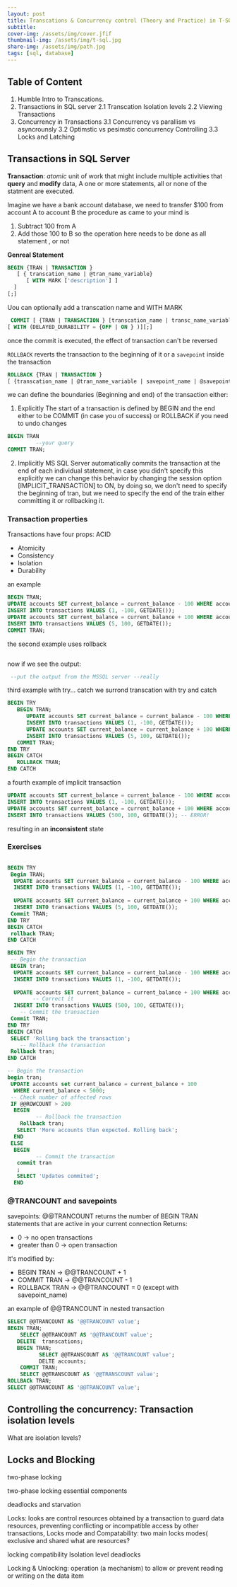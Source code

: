 ```yaml
---
layout: post
title: Transcations & Concurrency control (Theory and Practice) in T-SQL
subtitle: 
cover-img: /assets/img/cover.jfif
thumbnail-img: /assets/img/t-sql.jpg
share-img: /assets/img/path.jpg
tags: [sql, database]
---
```

## Table of Content

1. Humble Intro to Transcations.
2. Transactions in SQL server
   2.1 Transcation Isolation levels
   2.2 Viewing Transactions
3. Concurrency in Transactions
   3.1 Concurrency vs parallism vs asyncrounsly
   3.2 Optimstic vs pesimstic concurrency Controlling
   3.3 Locks and Latching

## Transactions in SQL Server

**Transaction**: _atomic_ unit of work that might include multiple activities that **query** and **modify** data, A one or more statements, all or none of the statment are executed.

Imagine we have a bank account database, we need to transfer $100 from account A to  account B
the procedure as came to your mind is

1. Subtract 100 from A
2. Add those 100 to B
so the operation here needs to be done as all statement , or not

**Genreal Statement**

```sql
BEGIN {TRAN | TRANSACTION }
   [ { transcation_name | @tran_name_variable}
      [ WITH MARK ['description'] ]
  ]
[;]
```

Uou can optionally add a transcation name and WITH MARK

```sql
 COMMIT [ {TRAN | TRANSACTION } [transcation_name | transc_name_variable ]]
[ WITH (DELAYED_DURABILITY = {OFF | ON } )][;]
```

once the commit is executed, the effect of transaction can't be reversed

`ROLLBACK` reverts the transaction to the beginning of it or a `savepoint` inside the transaction

```sql
ROLLBACK {TRAN | TRANSACTION }
[ {transcation_name | @tran_name_variable | savepoint_name | @savepoint_variable } [;]
```

we can define the boundaries (Beginning and end) of the transaction either:

1. Explicitly
The start of a transaction is defined by BEGIN and the end either to be
COMMIT (in case you of success) or ROLLBACK if you need to undo changes

```sql
BEGIN TRAN
         --your query
COMMIT TRAN;
```

2. Implicitly
MS SQL Server automatically commits the transaction at the end of each individual statement, in case you didn't specify this explicitly
we can change this behavior by changing the session option [IMPLICIT_TRANSACTION] to ON, by doing so, we don't need to specify the beginning of tran, but we need to specify the end of the train either committing it or rollbacking it.

### Transaction properties

Transactions have four props: ACID

- Atomicity
- Consistency
- Isolation
- Durability

an example

```sql
BEGIN TRAN;
UPDATE accounts SET current_balance = current_balance - 100 WHERE account_id = 1;
INSERT INTO transactions VALUES (1, -100, GETDATE());
UPDATE accounts SET current_balance = current_balance + 100 WHERE account_id = 5;
INSERT INTO transactions VALUES (5, 100, GETDATE());
COMMIT TRAN;
```

the second example uses rollback

```sql


```

now if we see the output:

```sql
 --put the output from the MSSQL server --really
```

third example with try... catch
we surrond transcation with try and catch

```sql
BEGIN TRY
   BEGIN TRAN;
      UPDATE accounts SET current_balance = current_balance - 100 WHERE account_id = 1;
      INSERT INTO transactions VALUES (1, -100, GETDATE());
      UPDATE accounts SET current_balance = current_balance + 100 WHERE account_id = 5;
      INSERT INTO transactions VALUES (5, 100, GETDATE());
   COMMIT TRAN;
END TRY
BEGIN CATCH
   ROLLBACK TRAN;
END CATCH
```

a fourth example of implicit transaction

```sql
UPDATE accounts SET current_balance = current_balance - 100 WHERE account_id = 1;
INSERT INTO transactions VALUES (1, -100, GETDATE());
UPDATE accounts SET current_balance = current_balance + 100 WHERE account_id = 5;
INSERT INTO transactions VALUES (500, 100, GETDATE()); -- ERROR!
```

resulting in an **inconsistent** state

### Exercises

```sql

BEGIN TRY  
 Begin TRAN;
  UPDATE accounts SET current_balance = current_balance - 100 WHERE account_id = 1;
  INSERT INTO transactions VALUES (1, -100, GETDATE());
        
  UPDATE accounts SET current_balance = current_balance + 100 WHERE account_id = 5;
  INSERT INTO transactions VALUES (5, 100, GETDATE());
 Commit TRAN;
END TRY
BEGIN CATCH  
 rollback TRAN;
END CATCH
```

```sql
BEGIN TRY  
 -- Begin the transaction
 BEGIN tran;
  UPDATE accounts SET current_balance = current_balance - 100 WHERE account_id = 1;
  INSERT INTO transactions VALUES (1, -100, GETDATE());
        
  UPDATE accounts SET current_balance = current_balance + 100 WHERE account_id = 5;
        -- Correct it
  INSERT INTO transactions VALUES (500, 100, GETDATE());
    -- Commit the transaction
 Commit TRAN;    
END TRY
BEGIN CATCH  
 SELECT 'Rolling back the transaction';
    -- Rollback the transaction
 Rollback tran;
END CATCH
```

```sql
-- Begin the transaction
begin tran; 
 UPDATE accounts set current_balance = current_balance + 100
  WHERE current_balance < 5000;
 -- Check number of affected rows
 IF @@ROWCOUNT > 200 
  BEGIN 
         -- Rollback the transaction
    Rollback tran; 
   SELECT 'More accounts than expected. Rolling back'; 
  END
 ELSE
  BEGIN 
         -- Commit the transaction
   commit tran
   ; 
   SELECT 'Updates commited'; 
  END
```

### @TRANCOUNT and savepoints

savepoints:
@@TRANCOUNT returns the number of BEGIN TRAN statements that are active in your current connection
Returns:

- 0 -> no open transactions
- greater than 0 -> open transaction

It's modified by:

- BEGIN TRAN -> @@TRANCOUNT + 1
- COMMIT TRAN -> @@TRANCOUNT - 1
- ROLLBACK TRAN -> @@TRANCOUNT = 0 (except with savepoint_name)

an example of @@TRANCOUNT in nested transaction

```sql
SELECT @@TRANCOUNT AS '@@TRANCOUNT value';
BEGIN TRAN;
    SELECT @@TRANCOUNT AS '@@TRANCOUNT value';
   DELETE  transcations;
   BEGIN TRAN;
          SELECT @@TRANSCOUNT AS '@@TRANCOUNT value';
          DELTE accounts;
    COMMIT TRAN;
    SELECT @@TRANSCOUNT AS '@@TRANSCOUNT value';
ROLLBACk TRAN;
SELECT @@TRANCOUNT AS '@@TRANCOUNT value';
```

## Controlling the concurrency: Transaction isolation levels

What are isolation levels?

## Locks and Blocking

two-phase locking

two-phase locking essential components

deadlocks and starvation

Locks:
looks are control resources obtained by a transaction to guard data resources, preventing conflicting or incompatible access by other transactions,
Locks mode and Compatability:
two main locks modes( exclusive and shared
what are resources?

locking compatibility
Isolation level
deadlocks

Locking & Unlocking:  operation (a mechanism) to allow or prevent reading or writing on the data item
